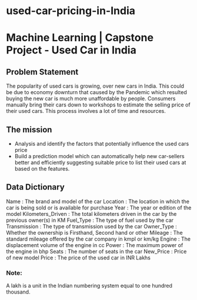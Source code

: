 # used-car-pricing-in-India


# Machine Learning | Capstone Project - Used Car in India

## Problem Statement
The popularity of used cars is growing, over new cars in India. This could be due to economy downturn that caused by the Pandemic which resulted buying the new car is much more unaffordable by people. Consumers manually bring their cars down to workshops to estimate the selling price of their used cars. This process involves a lot of time and resources.

## The mission
- Analysis and identify the factors that potentially influence the used cars price
- Build a prediction model which can automatically help new car-sellers better and efficiently suggesting suitable price to list their used cars at based on the features.

## Data Dictionary
Name              : The brand and model of the car
Location          : The location in which the car is being sold or is available for purchase
Year              : The year or edition of the model
Kilometers_Driven : The total kilometers driven in the car by the previous owner(s) in KM
Fuel_Type         : The type of fuel used by the car
Transmission      : The type of transmission used by the car
Owner_Type        : Whether the ownership is Firsthand, Second hand or other
Mileage           : The standard mileage offered by the car company in kmpl or km/kg
Engine            : The displacement volume of the engine in cc
Power             : The maximum power of the engine in bhp
Seats             : The number of seats in the car
New_Price         : Price of new model
Price             : The price of the used car in INR Lakhs


### Note:
A lakh is a unit in the Indian numbering system equal to one hundred thousand.
